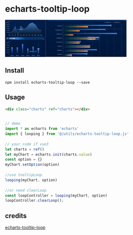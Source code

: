 # echarts-tooltip-loop
![image](./demo.gif)

## Install

```node
npm install echarts-tooltip-loop --save
```

## Usage

```html
<div class="charts" ref="charts"></div>
```

```js

// demo 
import * as echarts from 'echarts'
import { looping } from '@/utils/echarts-tooltip-loop.js'

// your code if vue3
let charts = ref()
let myChart = echarts.init(charts.value)
const option = {}
myChart.setOption(option)

//use tooltipLoop
looping(myChart, option)

//or need clearLoop
const loopController = looping(myChart, option)
loopController.clearLoop();

```

## credits
[echarts-tooltip-loop](https://github.com/carsum/echarts-tooltip-loop)










